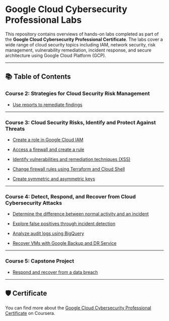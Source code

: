 # Google Cloud Cybersecurity Professional Labs

This repository contains overviews of hands-on labs completed as part of the **Google Cloud Cybersecurity Professional Certificate**. The labs cover a wide range of cloud security topics including IAM, network security, risk management, vulnerability remediation, incident response, and secure architecture using Google Cloud Platform (GCP).

---

## 📚 Table of Contents

### Course 2: Strategies for Cloud Security Risk Management

- [Use reports to remediate findings](./Use%20reports%20to%20remediate%20findings%20in%20Google%20SCC.md)

---

### Course 3: Cloud Security Risks, Identify and Protect Against Threats

- [Create a role in Google Cloud IAM](./Create%20a%20role%20in%20Google%20Cloud%20IAM.md)
- [Access a firewall and create a rule](./Access%20a%20firewall%20and%20create%20a%20rule.md)

- [Identify vulnerabilities and remediation techniques (XSS)](<./Identify%20vulnerabilities%20and%20remediation%20techniques%20(XSS%20in%20a%20python-flask%20application).md>)

- [Change firewall rules using Terraform and Cloud Shell](./Change%20firewall%20rules%20using%20Terraform%20and%20Cloud%20Shell.md)

- [Create symmetric and asymmetric keys](./Create%20symmetric%20and%20asymmetric%20keys.md)

---

### Course 4: Detect, Respond, and Recover from Cloud Cybersecurity Attacks

- [Determine the difference between normal activity and an incident](./Determine%20the%20difference%20between%20normal%20activity%20and%20an%20incident.md)

- [Explore false positives through incident detection](./Explore%20false%20positives%20through%20incident%20detection.md)

- [Analyze audit logs using BigQuery](./Analyze%20audit%20logs%20using%20BigQuery.md)

- [Recover VMs with Google Backup and DR Service](./Recover%20VMs%20with%20Google%20Backup%20and%20DR%20Service.md)

---

### Course 5: Capstone Project

- [Respond and recover from a data breach](./Respond%20and%20recover%20from%20a%20data%20breach.md)

---

## 🛡️ Certificate

You can find more about the [Google Cloud Cybersecurity Professional Certificate](https://www.coursera.org/professional-certificates/google-cloud-cybersecurity-certificate) on Coursera.
